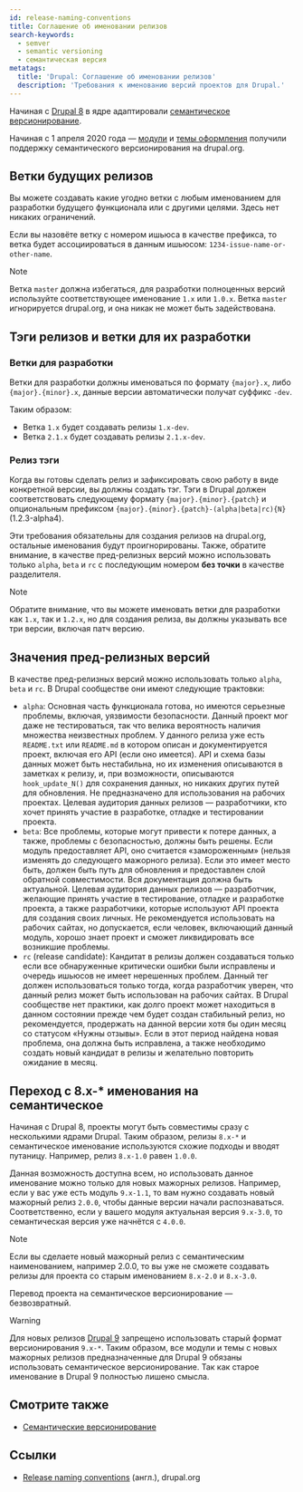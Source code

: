 ```yaml
---
id: release-naming-conventions
title: Соглашение об именовании релизов
search-keywords:
  - semver
  - semantic versioning
  - семантическая версия
metatags:
  title: 'Drupal: Соглашение об именовании релизов'
  description: 'Требования к именованию версий проектов для Drupal.'
---
```


Начиная с [Drupal 8](../8/drupal-8.md) в ядре адаптировали [семантическое версионирование](../semver.md).

Начиная с 1 апреля 2020 года — [модули](9/modules/modules.md) и [темы оформления](9/themes/themes.md) получили поддержку семантического версионирования на drupal.org.

## Ветки будущих релизов

Вы можете создавать какие угодно ветки с любым именованием для разработки будущего функционала или с другими целями. Здесь нет никаких ограничений.

Если вы назовёте ветку с номером ишьюса в качестве префикса, то ветка будет ассоциироваться в данным ишьюсом: `1234-issue-name-or-other-name`.

> [!NOTE]
> Ветка `master` должна избегаться, для разработки полноценных версий используйте соответствующее именование `1.x` или `1.0.x`. Ветка `master` игнорируется drupal.org, и она никак не может быть задействована.

## Тэги релизов и ветки для их разработки

### Ветки для разработки

Ветки для разработки должны именоваться по формату `{major}.x`, либо `{major}.{minor}.x`, данные версии автоматически получат суффикс `-dev`.

Таким образом:

- Ветка `1.x` будет создавать релизы `1.x-dev`.
- Ветка `2.1.x` будет создавать релизы `2.1.x-dev`.

### Релиз тэги

Когда вы готовы сделать релиз и зафиксировать свою работу в виде конкретной версии, вы должны создать тэг. Тэги в Drupal должен соответствовать следующему формату `{major}.{minor}.{patch}` и опциональным префиксом `{major}.{minor}.{patch}-(alpha|beta|rc){N}` (1.2.3-alpha4).

Эти требования обязательны для создания релизов на drupal.org, остальные именования будут проигнорированы. Также, обратите внимание, в качестве пред-релизных версий можно использовать только `alpha`, `beta` и `rc` с последующим номером **без точки** в качестве разделителя. 

> [!NOTE]
> Обратите внимание, что вы можете именовать ветки для разработки как `1.x`, так и `1.2.x`, но для создания релиза, вы должны указывать все три версии, включая патч версию.

## Значения пред-релизных версий

В качестве пред-релизных версий можно использовать только `alpha`, `beta` и `rc`. В Drupal сообществе они имеют следующие трактовки:

- `alpha`: Основная часть функционала готова, но имеются серьезные проблемы, включая, уязвимости безопасности. Данный проект мог даже не тестироваться, так что велика вероятность наличия множества неизвестных проблем. У данного релиза уже есть `README.txt` или `README.md` в котором описан и документируется проект, включая его API (если оно имеется). API и схема базы данных может быть нестабильна, но их изменения описываются в заметках к релизу, и, при возможности, описываются `hook_update_N()` для сохранения данных, но никаких других путей для обновления. Не предназначено для использования на рабочих проектах. Целевая аудитория данных релизов — разработчики, кто хочет принять участие в разработке, отладке и тестировании проекта.
- `beta`: Все проблемы, которые могут привести к потере данных, а также, проблемы с безопасностью, должны быть решены. Если модуль предоставляет API, оно считается «замороженным» (нельзя изменять до следующего мажорного релиза). Если это имеет место быть, должен быть путь для обновления и предоставлен слой обратной совместимости. Вся документация должна быть актуальной. Целевая аудитория данных релизов — разработчик, желающие принять участие в тестирование, отладке и разработке проекта, а также разработчики, которые используют API проекта для создания своих личных. Не рекомендуется использовать на рабочих сайтах, но допускается, если человек, включающий данный модуль, хорошо знает проект и сможет ликвидировать все возникшие проблемы.
- `rc` (release candidate): Кандитат в релизы должен создаваться только если все обнаруженные критически ошибки были исправлены и очередь ишьюсов не имеет нерешенных проблем. Данный тег должен использоваться только тогда, когда разработчик уверен, что данный релиз может быть использован на рабочих сайтах. В Drupal сообществе нет практики, как долго проект может находиться в данном состоянии прежде чем будет создан стабильный релиз, но рекомендуется, продержать на данной версии хотя бы один месяц со статусом «Нужны отзывы». Если в этот период найдена новая проблема, она должна быть исправлена, а также необходимо создать новый кандидат в релизы и желательно повторить ожидание в месяц. 

## Переход с 8.x-* именования на семантическое

Начиная с Drupal 8, проекты могут быть совместимы сразу с несколькими ядрами Drupal. Таким образом, релизы `8.x-*` и семантическое именование используются схожие подходы и вводят путаницу. Например, релиз `8.x-1.0` равен `1.0.0`. 

Данная возможность доступна всем, но использовать данное именование можно только для новых мажорных релизов. Например, если у вас уже есть модуль `9.x-1.1`, то вам нужно создавать новый мажорный релиз `2.0.0`, чтобы данные версии начали распознаваться. Соответственно, если у вашего модуля актуальная версия `9.x-3.0`, то семантическая версия уже начнётся с `4.0.0`.

> [!NOTE]
> Если вы сделаете новый мажорный релиз с семантическим наименованием, например 2.0.0, то вы уже не сможете создавать релизы для проекта со старым именованием `8.x-2.0` и `8.x-3.0`.
>
> Перевод проекта на семантическое версионирование — безвозвратный.

> [!WARNING]
> Для новых релизов [Drupal 9](9/drupal-9.md) запрещено использовать старый формат версионирования `9.x-*`. Таким образом, все модули и темы с новых мажорных релизов предназначенные для Drupal 9 обязаны использовать семантическое версионирование. Так как старое именование в Drupal 9 полностью лишено смысла.

## Смотрите также

- [Семантические версионирование](../semver.md)

## Ссылки

- [Release naming conventions](https://www.drupal.org/node/1015226) (англ.), drupal.org

